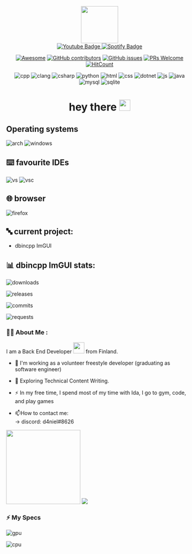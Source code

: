 <div id="header" align="center">
<img src="https://media2.giphy.com/media/qgQUggAC3Pfv687qPC/200.webp?cid=ecf05e47tgjtnaly5vzqpc538crh5mozcosfgnrfmv5r54tf&rid=200.webp&ct=g" width="100"/>
</div>
<div align="center">
 <a href="https://www.youtube.com/channel/UC-PdAQFjgvjWuDECglST_ww/featured">
    <img src="https://img.shields.io/badge/YouTube-red?style=for-the-badge&logo=youtube&logoColor=white" alt="Youtube Badge"/>
 </a>
 <a href="https://open.spotify.com/playlist/1W6nBhYhHvoVgdoFrukvdx?si=911a2bfd7e1b4ebf">
    <img src="https://img.shields.io/badge/Spotify-1ED760?&style=for-the-badge&logo=spotify&logoColor=white" alt="Spotify Badge"/>
 </a>

[![Awesome](https://awesome.re/badge.svg)](https://awesome.re) 
 [![GitHub contributors](https://img.shields.io/github/contributors/d4niell/dbincpp-ImGUI)](https://github.com/d4niell/dbincpp-ImGUI/graphs/contributors) 
 [![GitHub issues](https://img.shields.io/github/issues/coderjojo/creative-profile-readme)](https://github.com/d4niell/dbincpp-ImGUI/issues) 
 [![PRs Welcome](https://img.shields.io/badge/PRs-welcome-brightgreen.svg?style=flat-square)](https://github.com/coderjojo/creative-profile-readme/pulls) 
 [![HitCount](https://views.whatilearened.today/views/github/d4niell/d4niell.svg)](https://github.com/d4niell/d4niell)
 
 
  ![cpp](https://img.shields.io/badge/C%2B%2B-00599C?style=for-the-badge&logo=c%2B%2B&logoColor=white)
 ![clang](https://img.shields.io/badge/C-00599C?style=for-the-badge&logo=c&logoColor=white)
 ![csharp](https://img.shields.io/badge/C%23-239120?style=for-the-badge&logo=c-sharp&logoColor=white)
 ![python](https://img.shields.io/badge/Python-3776AB?style=for-the-badge&logo=python&logoColor=white)
 ![html](https://img.shields.io/badge/HTML-239120?style=for-the-badge&logo=html5&logoColor=white)
 ![css](https://img.shields.io/badge/CSS-239120?&style=for-the-badge&logo=css3&logoColor=white)
 ![dotnet](https://img.shields.io/badge/.NET-5C2D91?style=for-the-badge&logo=.net&logoColor=white)
 ![js](https://img.shields.io/badge/JavaScript-F7DF1E?style=for-the-badge&logo=javascript&logoColor=black)
 ![java](https://img.shields.io/badge/Java-ED8B00?style=for-the-badge&logo=java&logoColor=white)
 ![mysql](https://img.shields.io/badge/MySQL-00000F?style=for-the-badge&logo=mysql&logoColor=white)
 ![sqlite](https://img.shields.io/badge/SQLite-07405E?style=for-the-badge&logo=sqlite&logoColor=white)
 </div>

 <div align="center">
  <h1>
  hey there
  <img src="https://media.giphy.com/media/hvRJCLFzcasrR4ia7z/giphy.gif" width="30px"/>
</h1>
    </div>
    
## Operating systems

![arch](https://img.shields.io/badge/Arch%20Linux-1793D1.svg?style=for-the-badge&logo=Arch-Linux&logoColor=white)
![windows](https://img.shields.io/badge/Windows-0078D6.svg?style=for-the-badge&logo=Windows&logoColor=white)
## ⌨️ favourite IDEs     
   ![vs](https://img.shields.io/badge/Visual_Studio-5C2D91?style=for-the-badge&logo=visual%20studio&logoColor=white)
   ![vsc](https://img.shields.io/badge/Visual_Studio_Code-0078D4?style=for-the-badge&logo=visual%20studio%20code&logoColor=white)
## 🌐 browser
![firefox](https://img.shields.io/badge/Firefox_Browser-FF7139?style=for-the-badge&logo=Firefox-Browser&logoColor=white)
   
   
## 🔤 current project:

- dbincpp ImGUI

## 📊 dbincpp ImGUI stats:

![downloads](https://img.shields.io/github/downloads/d4niell/dbincpp-ImGUI/total.svg)

![releases](https://img.shields.io/github/release/d4niell/dbincpp-ImGUI.svg)

![commits](https://img.shields.io/github/commits-since/d4niell/dbincpp-ImGUI/v1.0.0.svg)

![requests](https://img.shields.io/github/issues-pr/d4niell/dbincpp-ImGUI.svg)
   
### :woman_technologist: About Me :
I am a Back End Developer <img src="https://media.giphy.com/media/WUlplcMpOCEmTGBtBW/giphy.gif" width="30"> from Finland.
- :telescope: I'm working as a volunteer freestyle developer (graduating as software engineer)

- :seedling: Exploring Technical Content Writing.

- :zap: In my free time, I spend most of my time with Ida, I go to gym, code, and play games

- :mailbox:How to contact me:  
-> discord: d4niel#8626


<div>
 <img src= "https://github-readme-stats.vercel.app/api?username=d4niell" width "40px" height="200"/>
 <img src= "https://github-readme-stats.vercel.app/api/top-langs/?username=d4niell&theme=blue-green"

</div>

### :zap: My Specs

![gpu](https://img.shields.io/badge/NVIDIA-RTX2060-76B900?style=for-the-badge&logo=nvidia&logoColor=white)

![cpu](https://img.shields.io/badge/Intel-Core_i5_7th-0071C5?style=for-the-badge&logo=intel&logoColor=white)
